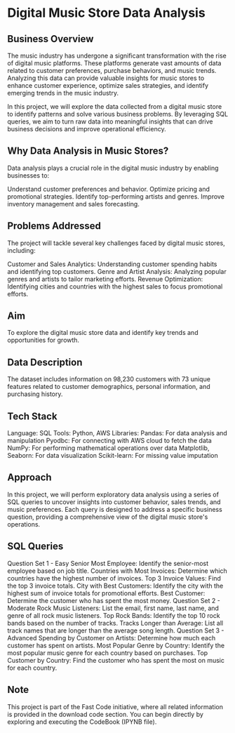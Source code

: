 # Digital Music Store Data Analysis
## Business Overview
The music industry has undergone a significant transformation with the rise of digital music platforms. These platforms generate vast amounts of data related to customer preferences, purchase behaviors, and music trends. Analyzing this data can provide valuable insights for music stores to enhance customer experience, optimize sales strategies, and identify emerging trends in the music industry.

In this project, we will explore the data collected from a digital music store to identify patterns and solve various business problems. By leveraging SQL queries, we aim to turn raw data into meaningful insights that can drive business decisions and improve operational efficiency.

## Why Data Analysis in Music Stores?
Data analysis plays a crucial role in the digital music industry by enabling businesses to:

Understand customer preferences and behavior.
Optimize pricing and promotional strategies.
Identify top-performing artists and genres.
Improve inventory management and sales forecasting.

## Problems Addressed
The project will tackle several key challenges faced by digital music stores, including:

Customer and Sales Analytics: Understanding customer spending habits and identifying top customers.
Genre and Artist Analysis: Analyzing popular genres and artists to tailor marketing efforts.
Revenue Optimization: Identifying cities and countries with the highest sales to focus promotional efforts.
## Aim
To explore the digital music store data and identify key trends and opportunities for growth.

## Data Description
The dataset includes information on 98,230 customers with 73 unique features related to customer demographics, personal information, and purchasing history.

## Tech Stack
Language: SQL
Tools: Python, AWS
Libraries:
Pandas: For data analysis and manipulation
Pyodbc: For connecting with AWS cloud to fetch the data
NumPy: For performing mathematical operations over data
Matplotlib, Seaborn: For data visualization
Scikit-learn: For missing value imputation

## Approach
In this project, we will perform exploratory data analysis using a series of SQL queries to uncover insights into customer behavior, sales trends, and music preferences. Each query is designed to address a specific business question, providing a comprehensive view of the digital music store's operations.

## SQL Queries
Question Set 1 - Easy
Senior Most Employee: Identify the senior-most employee based on job title.
Countries with Most Invoices: Determine which countries have the highest number of invoices.
Top 3 Invoice Values: Find the top 3 invoice totals.
City with Best Customers: Identify the city with the highest sum of invoice totals for promotional efforts.
Best Customer: Determine the customer who has spent the most money.
Question Set 2 - Moderate
Rock Music Listeners: List the email, first name, last name, and genre of all rock music listeners.
Top Rock Bands: Identify the top 10 rock bands based on the number of tracks.
Tracks Longer than Average: List all track names that are longer than the average song length.
Question Set 3 - Advanced
Spending by Customer on Artists: Determine how much each customer has spent on artists.
Most Popular Genre by Country: Identify the most popular music genre for each country based on purchases.
Top Customer by Country: Find the customer who has spent the most on music for each country.

## Note
This project is part of the Fast Code initiative, where all related information is provided in the download code section. You can begin directly by exploring and executing the CodeBook (IPYNB file).

